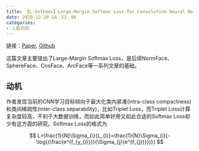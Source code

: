 ```yaml
---
title: 【L-Softmax】Large-Margin Softmax Loss for Convolution Neural Networks
date: 2020-12-20 14：53：00
categories:
- 人脸识别
---
```


链接：[Paper](https://arxiv.org/pdf/1612.02295.pdf), [Github](https://github.com/wy1iu/LargeMargin_Softmax_Loss)

这篇文章主要提出了Large-Margin Softmax Loss，是后续NormFace、SphereFace、CosFace、ArcFace等一系列文章的基础。

## 动机

作者发现当前的CNN学习目标倾向于最大化类内紧凑(intra-class compactness)和类间稀疏性(inter-class separability)，比如Triplet Loss，而Triplet Loss计算复杂度较高，不利于大数据训练，而如此简单好用又如此合适的Softmax Loss却少有这方面的研究。Softmax Loss的格式为

$$
L=\frac{1}{N}\Sigma_{i}{L_{i}}=\frac{1}{N}\Sigma_{i}{-\log{(\frac{e^{f_{y_{i}}}}{\Sigma_{j}{e^{f_{j}}}})}}
$$


